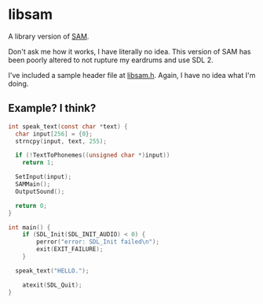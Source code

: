 # libsam

A library version of [SAM](https://github.com/s-macke/SAM).

Don't ask me how it works, I have literally no idea.
This version of SAM has been poorly altered to not rupture my
eardrums and use SDL 2.

I've included a sample header file at [libsam.h](/libsam.h).
Again, I have no idea what I'm doing.

## Example? I think?

```c
int speak_text(const char *text) {
  char input[256] = {0};
  strncpy(input, text, 255);

  if (!TextToPhonemes((unsigned char *)input))
    return 1;

  SetInput(input);
  SAMMain();
  OutputSound();

  return 0;
}

int main() {
	if (SDL_Init(SDL_INIT_AUDIO) < 0) {
		perror("error: SDL_Init failed\n");
		exit(EXIT_FAILURE);
	}

  speak_text("HELLO.");

	atexit(SDL_Quit);
}
```
